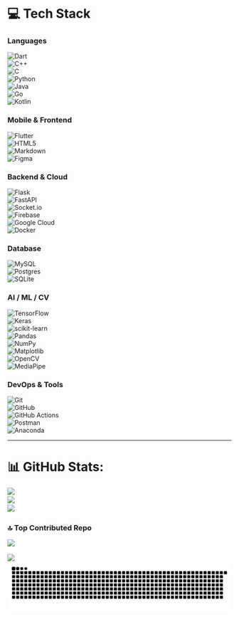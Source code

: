 # 💻 Tech Stack

### **Languages**
![Dart](https://img.shields.io/badge/dart-%230175C2.svg?style=for-the-badge&logo=dart&logoColor=white)  
![C++](https://img.shields.io/badge/c++-%2300599C.svg?style=for-the-badge&logo=cplusplus&logoColor=white)  
![C](https://img.shields.io/badge/c-%2300599C.svg?style=for-the-badge&logo=c&logoColor=white)  
![Python](https://img.shields.io/badge/python-%233776AB.svg?style=for-the-badge&logo=python&logoColor=white)  
![Java](https://img.shields.io/badge/java-%23ED8B00.svg?style=for-the-badge&logo=openjdk&logoColor=white)  
![Go](https://img.shields.io/badge/go-%2300ADD8.svg?style=for-the-badge&logo=go&logoColor=white)  
![Kotlin](https://img.shields.io/badge/kotlin-%237F52FF.svg?style=for-the-badge&logo=kotlin&logoColor=white)  

### **Mobile & Frontend**
![Flutter](https://img.shields.io/badge/Flutter-%2302569B.svg?style=for-the-badge&logo=Flutter&logoColor=white)  
![HTML5](https://img.shields.io/badge/html5-%23E34F26.svg?style=for-the-badge&logo=html5&logoColor=white)  
![Markdown](https://img.shields.io/badge/markdown-%23000000.svg?style=for-the-badge&logo=markdown&logoColor=white)  
![Figma](https://img.shields.io/badge/figma-%23F24E1E.svg?style=for-the-badge&logo=figma&logoColor=white)  

### **Backend & Cloud**
![Flask](https://img.shields.io/badge/flask-%23000.svg?style=for-the-badge&logo=flask&logoColor=white)  
![FastAPI](https://img.shields.io/badge/FastAPI-005571?style=for-the-badge&logo=fastapi)  
![Socket.io](https://img.shields.io/badge/Socket.io-black?style=for-the-badge&logo=socket.io&badgeColor=010101)  
![Firebase](https://img.shields.io/badge/firebase-%23039BE5.svg?style=for-the-badge&logo=firebase)  
![Google Cloud](https://img.shields.io/badge/GoogleCloud-%234285F4.svg?style=for-the-badge&logo=google-cloud&logoColor=white)  
![Docker](https://img.shields.io/badge/docker-%230db7ed.svg?style=for-the-badge&logo=docker&logoColor=white)  

### **Database**
![MySQL](https://img.shields.io/badge/mysql-4479A1.svg?style=for-the-badge&logo=mysql&logoColor=white)  
![Postgres](https://img.shields.io/badge/postgres-%23316192.svg?style=for-the-badge&logo=postgresql&logoColor=white)  
![SQLite](https://img.shields.io/badge/sqlite-%2307405e.svg?style=for-the-badge&logo=sqlite&logoColor=white)  

### **AI / ML / CV**
![TensorFlow](https://img.shields.io/badge/TensorFlow-%23FF6F00.svg?style=for-the-badge&logo=TensorFlow&logoColor=white)  
![Keras](https://img.shields.io/badge/Keras-%23D00000.svg?style=for-the-badge&logo=Keras&logoColor=white)  
![scikit-learn](https://img.shields.io/badge/scikit--learn-%23F7931E.svg?style=for-the-badge&logo=scikit-learn&logoColor=white)  
![Pandas](https://img.shields.io/badge/pandas-%23150458.svg?style=for-the-badge&logo=pandas&logoColor=white)  
![NumPy](https://img.shields.io/badge/numpy-%23013243.svg?style=for-the-badge&logo=numpy&logoColor=white)  
![Matplotlib](https://img.shields.io/badge/Matplotlib-%23ffffff.svg?style=for-the-badge&logo=Matplotlib&logoColor=black)  
![OpenCV](https://img.shields.io/badge/opencv-%23white.svg?style=for-the-badge&logo=opencv&logoColor=black)  
![MediaPipe](https://img.shields.io/badge/mediapipe-%23009688.svg?style=for-the-badge&logo=google&logoColor=white)  

### **DevOps & Tools**
![Git](https://img.shields.io/badge/git-%23F05033.svg?style=for-the-badge&logo=git&logoColor=white)  
![GitHub](https://img.shields.io/badge/github-%23121011.svg?style=for-the-badge&logo=github&logoColor=white)  
![GitHub Actions](https://img.shields.io/badge/github%20actions-%232671E5.svg?style=for-the-badge&logo=githubactions&logoColor=white)  
![Postman](https://img.shields.io/badge/Postman-FF6C37?style=for-the-badge&logo=postman&logoColor=white)  
![Anaconda](https://img.shields.io/badge/Anaconda-%2344A833.svg?style=for-the-badge&logo=anaconda&logoColor=white)  

---

# 📊 GitHub Stats:
![](https://github-readme-stats.vercel.app/api?username=Lichyo&theme=dark&hide_border=false&include_all_commits=true&count_private=true)  
![](https://github-readme-stats.vercel.app/api/top-langs/?username=Lichyo&theme=dark&hide_border=false&include_all_commits=true&count_private=true&layout=compact)  
![](https://nirzak-streak-stats.vercel.app/?user=Lichyo&theme=dark&hide_border=false)  

### 🔝 Top Contributed Repo
![](https://github-contributor-stats.vercel.app/api?username=Lichyo&limit=5&theme=dark&combine_all_yearly_contributions=true)  

[![](https://visitcount.itsvg.in/api?id=Lichyo&icon=0&color=0)](https://visitcount.itsvg.in)  
<img src="https://raw.githubusercontent.com/Lichyo/Lichyo/output/snake.svg" alt="Snake animation" />

<!-- Proudly created with GPRM ( https://gprm.itsvg.in ) -->
